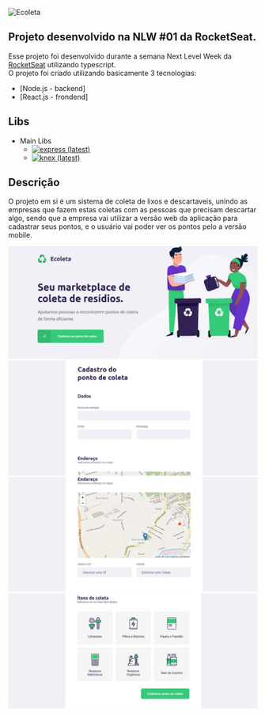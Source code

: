   ![Ecoleta][logo-image]
  ## Projeto desenvolvido na NLW #01 da RocketSeat.

  Esse projeto foi desenvolvido durante a semana Next Level Week da <a href="https://rocketseat.com.br/" target="_blank">RocketSeat</a> utilizando typescript.
  <br>O projeto foi criado utilizando basicamente 3 tecnologias:
  - [Node.js - backend]
  - [React.js - frondend]
  ## Libs
  - Main Libs
    - [![express (latest)](https://img.shields.io/npm/v/express/latest?label=Express&style=flat-square)][npm-express] 
    - [![knex (latest)](https://img.shields.io/npm/v/knex/latest?label=knex.js&style=flat-square)][npm-knex] 
  ## Descrição
  O projeto em si é um sistema de coleta de lixos e descartaveis, unindo as empresas que fazem estas coletas 
  com as pessoas que precisam descartar algo, 
  sendo que a empresa vai utilizar a versão web da aplicação para cadastrar seus pontos, 
  e o usuário vai poder ver os pontos pelo a versão mobile.
  
  ![Ecoleta](ecoleta-1.jpg)![Ecoleta](ecoleta-2.jpg)![Ecoleta](ecoleta-3.png)![Ecoleta](ecoleta-4.jpg)
  
   
   
  <!-- Markdown link & img dfn's -->
  [logo-image]: https://user-images.githubusercontent.com/34342635/83749237-c663d700-a639-11ea-9ac8-64b25f99efb1.png
  [npm-react]: https://www.npmjs.com/package/react
  [npm-express]: https://www.npmjs.com/package/express
  [npm-knex]: https://www.npmjs.com/package/knex

